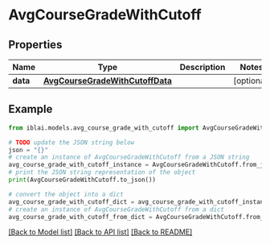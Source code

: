 # AvgCourseGradeWithCutoff


## Properties

Name | Type | Description | Notes
------------ | ------------- | ------------- | -------------
**data** | [**AvgCourseGradeWithCutoffData**](AvgCourseGradeWithCutoffData.md) |  | [optional] 

## Example

```python
from iblai.models.avg_course_grade_with_cutoff import AvgCourseGradeWithCutoff

# TODO update the JSON string below
json = "{}"
# create an instance of AvgCourseGradeWithCutoff from a JSON string
avg_course_grade_with_cutoff_instance = AvgCourseGradeWithCutoff.from_json(json)
# print the JSON string representation of the object
print(AvgCourseGradeWithCutoff.to_json())

# convert the object into a dict
avg_course_grade_with_cutoff_dict = avg_course_grade_with_cutoff_instance.to_dict()
# create an instance of AvgCourseGradeWithCutoff from a dict
avg_course_grade_with_cutoff_from_dict = AvgCourseGradeWithCutoff.from_dict(avg_course_grade_with_cutoff_dict)
```
[[Back to Model list]](../README.md#documentation-for-models) [[Back to API list]](../README.md#documentation-for-api-endpoints) [[Back to README]](../README.md)


